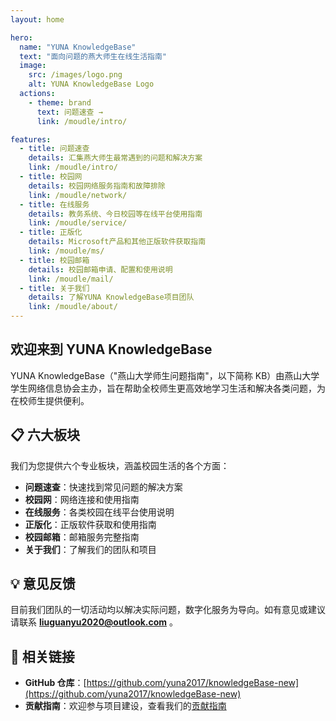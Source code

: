 ```yaml
---
layout: home

hero:
  name: "YUNA KnowledgeBase"
  text: "面向问题的燕大师生在线生活指南"
  image:
    src: /images/logo.png
    alt: YUNA KnowledgeBase Logo
  actions:
    - theme: brand
      text: 问题速查 →
      link: /moudle/intro/

features:
  - title: 问题速查
    details: 汇集燕大师生最常遇到的问题和解决方案
    link: /moudle/intro/
  - title: 校园网
    details: 校园网络服务指南和故障排除
    link: /moudle/network/
  - title: 在线服务
    details: 教务系统、今日校园等在线平台使用指南
    link: /moudle/service/
  - title: 正版化
    details: Microsoft产品和其他正版软件获取指南
    link: /moudle/ms/
  - title: 校园邮箱
    details: 校园邮箱申请、配置和使用说明
    link: /moudle/mail/
  - title: 关于我们
    details: 了解YUNA KnowledgeBase项目团队
    link: /moudle/about/
---
```


## 欢迎来到 YUNA KnowledgeBase

YUNA KnowledgeBase（"燕山大学师生问题指南"，以下简称 KB）由燕山大学学生网络信息协会主办，旨在帮助全校师生更高效地学习生活和解决各类问题，为在校师生提供便利。

## 📋 六大板块

我们为您提供六个专业板块，涵盖校园生活的各个方面：

- **问题速查**：快速找到常见问题的解决方案
- **校园网**：网络连接和使用指南
- **在线服务**：各类校园在线平台使用说明
- **正版化**：正版软件获取和使用指南
- **校园邮箱**：邮箱服务完整指南
- **关于我们**：了解我们的团队和项目

## 💡 意见反馈

目前我们团队的一切活动均以解决实际问题，数字化服务为导向。如有意见或建议请联系 **liuguanyu2020@outlook.com** 。

## 🔗 相关链接

- **GitHub 仓库**：[https://github.com/yuna2017/knowledgeBase-new](https://github.com/yuna2017/knowledgeBase-new)
- **贡献指南**：欢迎参与项目建设，查看我们的[贡献指南](/contributing)
